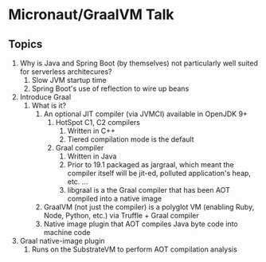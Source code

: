 # Micronaut/GraalVM Talk

## Topics
1. Why is Java and Spring Boot (by themselves) not particularly well suited for serverless architecures?
    1. Slow JVM startup time
    1. Spring Boot's use of reflection to wire up beans
1. Introduce Graal
    1. What is it?
        1. An optional JIT compiler (via JVMCI) available in OpenJDK 9+
            1. HotSpot C1, C2 compilers
                1. Written in C++
                1. Tiered compilation mode is the default
            1. Graal compiler
                1. Written in Java
                1. Prior to 19.1 packaged as jargraal, which meant the compiler itself will be jit-ed, polluted application's heap, etc. ...
                1. libgraal is a the Graal compiler that has been AOT compiled into a native image
        1. GraalVM (not just the compiler) is a polyglot VM (enabling Ruby, Node, Python, etc.) via Truffle + Graal compiler
        1. Native image plugin that AOT compiles Java byte code into machine code
1. Graal native-image plugin
    1. Runs on the SubstrateVM to perform AOT compilation analysis

